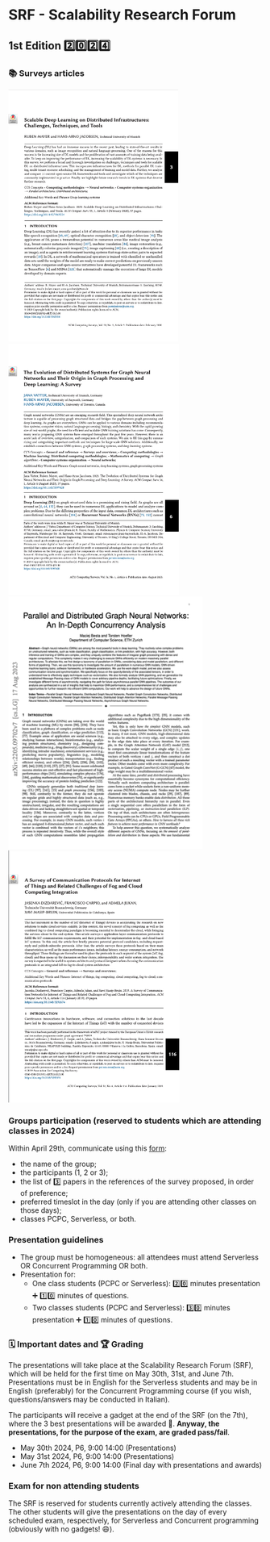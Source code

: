 # SRF - Scalability Research Forum

## 1st Edition 2️⃣0️⃣2️⃣4️⃣


### 📚 Surveys articles

<tr>
    <td><a href="https://github.com/spagnuolocarmine/programmazione-concorrente-parallela-cloud/raw/main/data/forum_materials/surveys/3363554.pdf"><img src="https://github.com/spagnuolocarmine/programmazione-concorrente-parallela-cloud/raw/main/data/forum_materials/surveys/3363554.png" height="500" border="0"></a>
</td>
    <td><a href="https://github.com/spagnuolocarmine/programmazione-concorrente-parallela-cloud/raw/main/data/forum_materials/surveys/3597428.pdf"><img src="https://github.com/spagnuolocarmine/programmazione-concorrente-parallela-cloud/raw/main/data/forum_materials/surveys/3597428.png" height="500" border="0"></a>
</td>
    <td><a href="https://github.com/spagnuolocarmine/programmazione-concorrente-parallela-cloud/raw/main/data/forum_materials/surveys/2205.09702.pdf"><img src="https://github.com/spagnuolocarmine/programmazione-concorrente-parallela-cloud/raw/main/data/forum_materials/surveys/2205.09702.png" height="500" border="0"></a>
</td>
    <td><a href="https://github.com/spagnuolocarmine/programmazione-concorrente-parallela-cloud/raw/main/data/forum_materials/surveys/3292674.pdf"><img src="https://github.com/spagnuolocarmine/programmazione-concorrente-parallela-cloud/raw/main/data/forum_materials/surveys/3292674.png" height="500" border="0"></a>
</td>
</tr>

### Groups participation (reserved to students which are attending classes in 2024)

Within April 29th, communicate using this [form](https://forms.gle/1XkgFwiUpEFkApp4A): 
- the name of the group; 
- the participants (1, 2 or 3);
- the list of 3️⃣ papers in the references of the survey proposed, in order of preference;
- preferred timeslot in the day (only if you are attending other classes on those days);
- classes PCPC, Serverless, or both.

### Presentation guidelines

- The group must be homogeneous: all attendees must attend Serverless OR Concurrent Programming OR both. 
- Presentation for:
  - One class students (PCPC or Serverless): 2️⃣0️⃣ minutes presentation ➕ 1️⃣0️⃣ minutes of questions.
  - Two classes students (PCPC and Serverless): 3️⃣0️⃣ minutes presentation ➕ 1️⃣0️⃣ minutes of questions.


### 🗓️ Important dates and 🏆 Grading

The presentations will take place at the Scalability Research Forum (SRF), which will be held for the first time on May 30th, 31st, and June 7th.
Presentations must be in English for the Serverless students and may be in English (preferably) for the Concurrent Programming course (if you wish, questions/answers may be conducted in Italian).  

The participants will receive a gadget at the end of the SRF (on the 7th), where the 3 best presentations will be awarded 🎁.  **Anyway, the presentations, for the purpose of the exam, are graded pass/fail**.


- May 30th 2024, P6, 9:00 14:00 (Presentations)
- May 31st 2024, P6, 9:00 14:00 (Presentations)
- June 7th 2024, P6, 9:00 14:00 (Final day with presentations and awards)


### Exam for non attending students

The SRF is reserved for students currently actively attending the classes. The other students will give the presentations on the day of every scheduled exam, respectively, for Serverless and Concurrent programming (obviously with no gadgets! 😄). 

<!--
![](https://images.squarespace-cdn.com/content/v1/56c8ea9db654f92cd6e53568/1465503420048-LIBRT5W79357E1RCUSXM/bestgifever.gif?format=2500w)
https://dl.acm.org/doi/pdf/10.1145/3363554
https://dl.acm.org/doi/pdf/10.1145/3597428
https://arxiv.org/pdf/2205.09702.pdf
-->